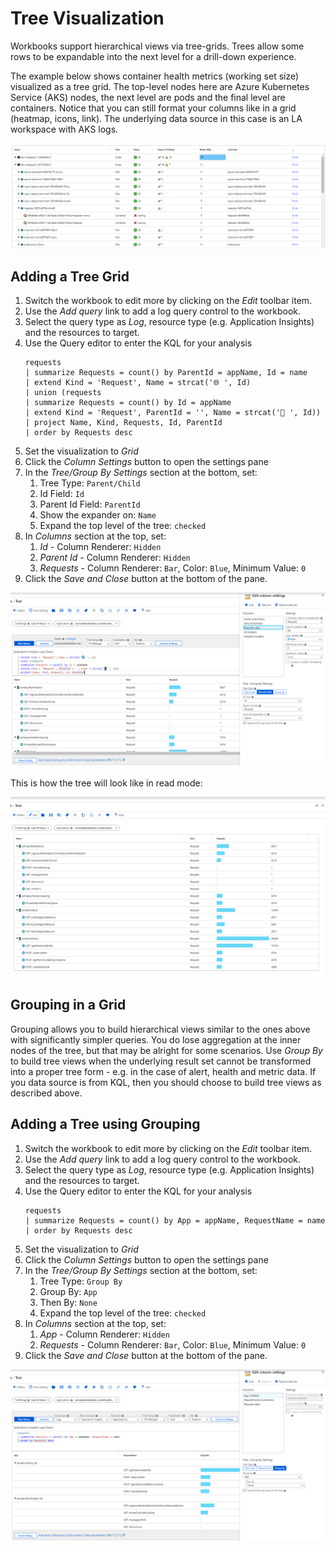 # Tree Visualization

Workbooks support hierarchical views via tree-grids. Trees allow some rows to be expandable into the next level for a drill-down experience.

The example below shows container health metrics (working set size) visualized as a tree grid. The top-level nodes here are Azure Kubernetes Service (AKS) nodes, the next level are pods and the final level are containers. Notice that you can still format your columns like in a grid (heatmap, icons, link). The underlying data source in this case is an LA workspace with AKS logs. 

![Image showing a tile visualization in workbooks](../Images/TreeExample.png)

## Adding a Tree Grid
1. Switch the workbook to edit more by clicking on the _Edit_ toolbar item.
2. Use the _Add query_ link to add a log query control to the workbook. 
3. Select the query type as _Log_, resource type (e.g. Application Insights) and the resources to target.
4. Use the Query editor to enter the KQL for your analysis
    ```
    requests
    | summarize Requests = count() by ParentId = appName, Id = name
    | extend Kind = 'Request', Name = strcat('🌐 ', Id)
    | union (requests
    | summarize Requests = count() by Id = appName
    | extend Kind = 'Request', ParentId = '', Name = strcat('📱 ', Id))
    | project Name, Kind, Requests, Id, ParentId
    | order by Requests desc
    ```
5. Set the visualization to _Grid_
6. Click the _Column Settings_ button to open the settings pane
7. In the _Tree/Group By Settings_ section at the bottom, set:
    1. Tree Type: `Parent/Child`
    2. Id Field: `Id`
    3. Parent Id Field: `ParentId`
    4. Show the expander on: `Name`
    5. Expand the top level of the tree: `checked`
8. In _Columns_ section at the top, set:
    1. _Id_ - Column Renderer: `Hidden`
    1. _Parent Id_ - Column Renderer: `Hidden`
    3. _Requests_ - Column Renderer: `Bar`, Color: `Blue`, Minimum Value: `0`
9. Click the _Save and Close_ button at the bottom of the pane.

![Image showing the creation of a tree visualization in workbooks](../Images/Tree-Create.png)

This is how the tree will look like in read mode:

![Image showing the creation of a tree visualization in workbooks](../Images/Tree-ReadMode.png)

## Grouping in a Grid
Grouping allows you to build hierarchical views similar to the ones above with significantly simpler queries. You do lose aggregation at the inner nodes of the tree, but that may be alright for some scenarios. Use _Group By_ to build tree views when the underlying result set cannot be transformed into a proper tree form - e.g. in the case of alert, health and metric data. If you data source is from KQL, then you should choose to build tree views as described above.

## Adding a Tree using Grouping
1. Switch the workbook to edit more by clicking on the _Edit_ toolbar item.
2. Use the _Add query_ link to add a log query control to the workbook. 
3. Select the query type as _Log_, resource type (e.g. Application Insights) and the resources to target.
4. Use the Query editor to enter the KQL for your analysis
    ```
    requests
    | summarize Requests = count() by App = appName, RequestName = name
    | order by Requests desc
    ```
5. Set the visualization to _Grid_
6. Click the _Column Settings_ button to open the settings pane
7. In the _Tree/Group By Settings_ section at the bottom, set:
    1. Tree Type: `Group By`
    2. Group By: `App`
    3. Then By: `None`
    4. Expand the top level of the tree: `checked`
8. In _Columns_ section at the top, set:
    1. _App_ - Column Renderer: `Hidden`
    2. _Requests_ - Column Renderer: `Bar`, Color: `Blue`, Minimum Value: `0`
9. Click the _Save and Close_ button at the bottom of the pane.

![Image showing the creation of a tree visualization in workbooks](../Images/Tree-Group-Create.png)
